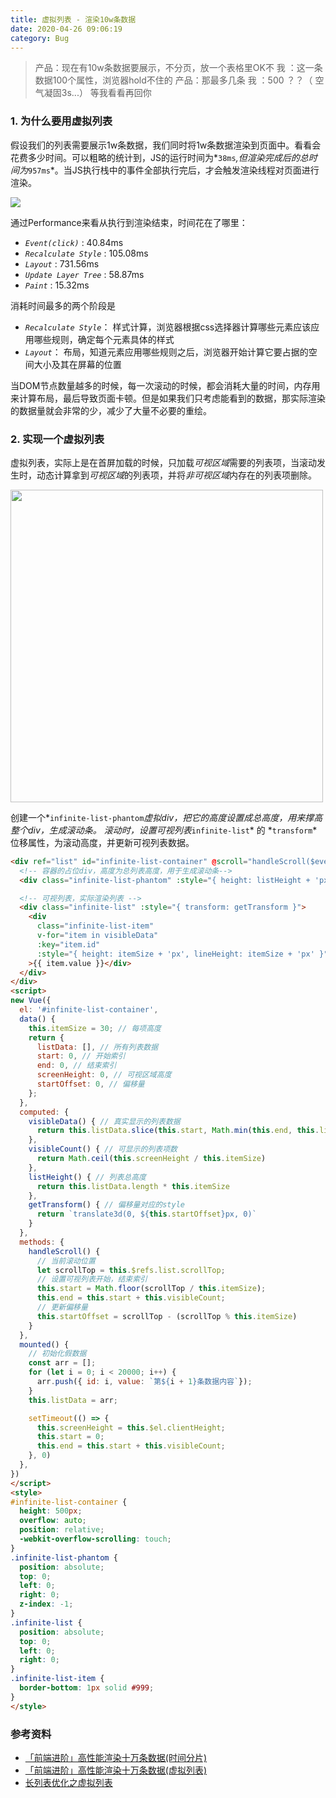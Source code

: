 ```yaml
---
title: 虚拟列表 - 渲染10w条数据
date: 2020-04-26 09:06:19
category: Bug
---
```

> 产品：现在有10w条数据要展示，不分页，放一个表格里OK不 我  ：这一条数据100个属性，浏览器hold不住的 产品：那最多几条 我  ：500 ？？（ 空气凝固3s...） 等我看看再回你





### 1. 为什么要用虚拟列表
假设我们的列表需要展示1w条数据，我们同时将1w条数据渲染到页面中。看看会花费多少时间。可以粗略的统计到，JS的运行时间为*`38ms`*,但渲染完成后的总时间为*`957ms`*。当JS执行栈中的事件全部执行完后，才会触发渲染线程对页面进行渲染。

<img src="2.png">

通过Performance来看从执行到渲染结束，时间花在了哪里：
- *`Event(click)`* : 40.84ms
- *`Recalculate Style`* : 105.08ms
- *`Layout`* : 731.56ms
- *`Update Layer Tree`* : 58.87ms
- *`Paint`* : 15.32ms

消耗时间最多的两个阶段是
- *`Recalculate Style`*： 样式计算，浏览器根据css选择器计算哪些元素应该应用哪些规则，确定每个元素具体的样式
- *`Layout`*： 布局，知道元素应用哪些规则之后，浏览器开始计算它要占据的空间大小及其在屏幕的位置

当DOM节点数量越多的时候，每一次滚动的时候，都会消耗大量的时间，内存用来计算布局，最后导致页面卡顿。但是如果我们只考虑能看到的数据，那实际渲染的数据量就会非常的少，减少了大量不必要的重绘。





### 2. 实现一个虚拟列表
虚拟列表，实际上是在首屏加载的时候，只加载*可视区域*需要的列表项，当滚动发生时，动态计算拿到*可视区域*的列表项，并将*非可视区域*内存在的列表项删除。

<img src="3.png" style="width:500px" />

创建一个*`infinite-list-phantom`*虚拟div，把它的高度设置成总高度，用来撑高整个div，生成滚动条。
滚动时，设置可视列表*`infinite-list`* 的 *`transform`*位移属性，为滚动高度，并更新可视列表数据。

```html
<div ref="list" id="infinite-list-container" @scroll="handleScroll($event)">
  <!-- 容器的占位div，高度为总列表高度，用于生成滚动条-->
  <div class="infinite-list-phantom" :style="{ height: listHeight + 'px' }"></div>

  <!-- 可视列表，实际渲染列表 -->
  <div class="infinite-list" :style="{ transform: getTransform }">
    <div 
      class="infinite-list-item"
      v-for="item in visibleData"
      :key="item.id"
      :style="{ height: itemSize + 'px', lineHeight: itemSize + 'px' }"
    >{{ item.value }}</div>
  </div>
</div>
<script>
new Vue({
  el: '#infinite-list-container',
  data() {
    this.itemSize = 30; // 每项高度
    return {
      listData: [], // 所有列表数据
      start: 0, // 开始索引
      end: 0, // 结束索引
      screenHeight: 0, // 可视区域高度
      startOffset: 0, // 偏移量
    };
  },
  computed: {
    visibleData() { // 真实显示的列表数据
      return this.listData.slice(this.start, Math.min(this.end, this.listData.length))
    },
    visibleCount() { // 可显示的列表项数
      return Math.ceil(this.screenHeight / this.itemSize)
    },
    listHeight() { // 列表总高度
      return this.listData.length * this.itemSize
    },
    getTransform() { // 偏移量对应的style
      return `translate3d(0, ${this.startOffset}px, 0)`
    }
  },
  methods: {
    handleScroll() {
      // 当前滚动位置
      let scrollTop = this.$refs.list.scrollTop;
      // 设置可视列表开始，结束索引
      this.start = Math.floor(scrollTop / this.itemSize);
      this.end = this.start + this.visibleCount;
      // 更新偏移量
      this.startOffset = scrollTop - (scrollTop % this.itemSize)
    }
  },
  mounted() {
    // 初始化假数据
    const arr = [];
    for (let i = 0; i < 20000; i++) {
      arr.push({ id: i, value: `第${i + 1}条数据内容`});
    }
    this.listData = arr;

    setTimeout(() => {
      this.screenHeight = this.$el.clientHeight;
      this.start = 0;
      this.end = this.start + this.visibleCount;
    }, 0)
  },
})
</script>
<style>
#infinite-list-container {
  height: 500px;
  overflow: auto;
  position: relative;
  -webkit-overflow-scrolling: touch;
}
.infinite-list-phantom {
  position: absolute;
  top: 0;
  left: 0;
  right: 0;
  z-index: -1;
}
.infinite-list {
  position: absolute;
  top: 0;
  left: 0;
  right: 0;
}
.infinite-list-item {
  border-bottom: 1px solid #999;
}
</style>
```




### 参考资料
- [「前端进阶」高性能渲染十万条数据(时间分片)](https://juejin.im/post/5d76f469f265da039a28aff7)
- [「前端进阶」高性能渲染十万条数据(虚拟列表)](https://juejin.im/post/5db684ddf265da4d495c40e5)
- [长列表优化之虚拟列表](https://juejin.im/post/5ce75d205188252dc544e7fd)